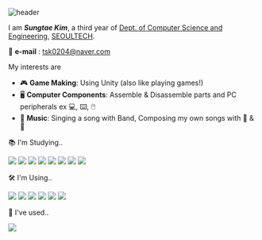 ![header](https://capsule-render.vercel.app/api?type=waving&color=gradient&customColorList=0,2,2,5,30&height=350&section=header&text=Sungtae%20Kim&fontSize=50) 

I am _**Sungtae Kim**_, a third year of [Dept. of Computer Science and Engineering](https://computer.seoultech.ac.kr/), [SEOULTECH](https://en.seoultech.ac.kr/).

:email: **e-mail** : tsk0204@naver.com

My interests are
* :video_game: **Game Making**: Using Unity (also like playing games!)
* :desktop_computer: **Computer Components**: Assemble & Disassemble parts and PC peripherals 
    ex :computer:, :keyboard:, :computer_mouse: 
* :microphone: **Music**: Singing a song with Band, Composing my own songs with :musical_keyboard: & :guitar:


:books: I'm Studying..

 <img src="https://img.shields.io/badge/Java-007396?style=flat-square&logo=Java&logoColor=white"/> <img src="https://img.shields.io/badge/JavaScript-F7DF1E?style=flat-square&logo=JavaScript&logoColor=black"/> <img src="https://img.shields.io/badge/TypeScript-3178C6?style=flat-square&logo=TypeScript&logoColor=white"/> <img src="https://img.shields.io/badge/Python-3776AB?style=flat-square&logo=Python&logoColor=white"/> <img src="https://img.shields.io/badge/C-A8B9CC?style=flat-square&logo=C&logoColor=black"/> <img src="https://img.shields.io/badge/C++-00599C?style=flat-square&logo=C++&logoColor=white"/> <img src="https://img.shields.io/badge/C Sharp-239120?style=flat-square&logo=csharp&logoColor=white"/> <img src="https://img.shields.io/badge/Unity-FFFFFF?style=flat-square&logo=Unity&logoColor=black"/>
 

:hammer_and_wrench: I'm Using..

<img src="https://img.shields.io/badge/visualstudiocode-007ACC?style=flat-square&logo=visualstudiocode&logoColor=white"/> <img src="https://img.shields.io/badge/Git-F05032?style=flat-square&logo=Git&logoColor=white"/> <img src="https://img.shields.io/badge/github-181717?style=flat-square&logo=github&logoColor=white"/> <img src="https://img.shields.io/badge/visualstudio-5C2D91?style=flat-square&logo=visualstudio&logoColor=white"/> <img src="https://img.shields.io/badge/notion-000000?style=flat-square&logo=notion&logoColor=white"/> <img src="https://img.shields.io/badge/IntelliJ%20IDEA-000000?style=flat-square&logo=IntelliJ%20IDEA&logoColor=white"/>



 :scroll: I've used..

<img src="https://img.shields.io/badge/eclipseide-2C2255?style=flat-square&logo=eclipseide&logoColor=white"/>
